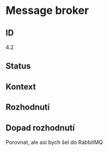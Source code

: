 # Message broker

## ID

4.2

## Status 

## Kontext 

## Rozhodnutí 

## Dopad rozhodnutí

Porovnat, ale asi bych šel do RabbitMQ